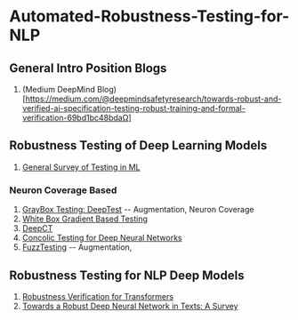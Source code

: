 # Automated-Robustness-Testing-for-NLP
## General Intro Position Blogs
1. (Medium DeepMind Blog)[https://medium.com/@deepmindsafetyresearch/towards-robust-and-verified-ai-specification-testing-robust-training-and-formal-verification-69bd1bc48bdaΩ]
## Robustness Testing of Deep Learning Models
1. [General Survey of Testing in ML](https://ieeexplore.ieee.org/stamp/stamp.jsp?tp=&arnumber=9000651)
### Neuron Coverage Based 
  1. [GrayBox Testing: DeepTest](https://arxiv.org/pdf/1708.08559.pdf) -- Augmentation, Neuron Coverage
  2. [White Box Gradient Based Testing](https://arxiv.org/abs/1705.06640)
  3. [DeepCT](https://ieeexplore.ieee.org/stamp/stamp.jsp?tp=&arnumber=8668044)
  4. [Concolic Testing for Deep Neural Networks](http://qav.comlab.ox.ac.uk/papers/swr+18.pdf)
  5. [FuzzTesting](https://www.comp.nus.edu.sg/~abhik/pdf/ICSE20_Sensei.pdf) -- Augmentation, 
## Robustness Testing for NLP Deep Models 
1. [Robustness Verification for Transformers](https://arxiv.org/pdf/2002.06622.pdf)
2. [Towards a Robust Deep Neural Network in
Texts: A Survey](https://arxiv.org/pdf/1902.07285.pdf)
